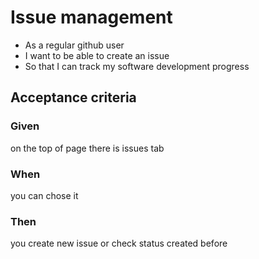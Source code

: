 #  Issue management

- As a regular github user
- I want to be able to create an issue
- So that I can track my software development progress


## Acceptance criteria
### Given
on the top of page there is issues tab
### When 
you can chose it
### Then
you create new issue or check status created before 